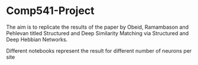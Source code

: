 # Comp541-Project
The aim is to replicate the results of the paper by Obeid, Ramambason and Pehlevan titled Structured and Deep Similarity Matching via Structured and Deep Hebbian Networks.

Different notebooks represent the result for different number of neurons per site
